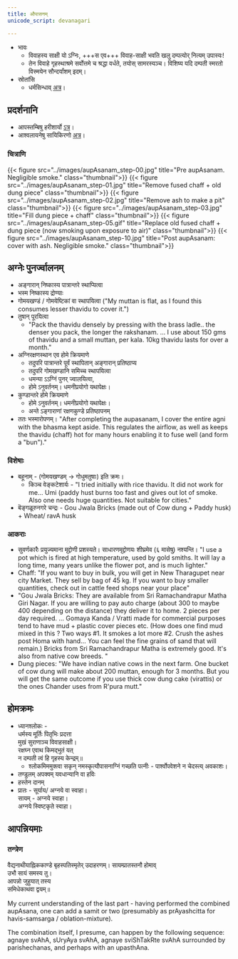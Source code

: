 ```yaml
---
title: औपासनम्
unicode_script: devanagari

---
```


- भावः
  - विवाहस्य साक्षी यो ऽग्निः, +++स एव+++ विवाह-साक्षी भवति खलु दम्पत्योर् नित्यम् उपास्यः!
  - तेन विवाहे गृहस्थाश्रमे सर्वोत्तमे च श्रद्धा वर्धते, तयोस् सामरस्यञ्च। विशिष्य यदि दम्पती स्मरतो विस्मयेन सौन्दर्यांशम् इदम्।
- स्रोतांसि
  - धर्मसिन्धाव् [अत्र](https://archive.org/details/DHARMASINDHU/page/n253)।

## प्रदर्शनानि
- आपस्तम्बिषु हरीशार्यो [ऽत्र](https://www.youtube.com/watch?v=pkRYT-iTi2c&list=PL63uIhJxWbgj98sDeWHQJmrKvBcirnf_9&index=7&t=0s)।
- आश्वलायनेषु सायिकिरणो [अत्र](https://www.youtube.com/watch?v=Lkv8rZBOhtE&list=PL63uIhJxWbgj98sDeWHQJmrKvBcirnf_9&index=10)।

### चित्राणि
{{< figure src="../images/aupAsanam_step-00.jpg" title="Pre aupAsanam. Negligible smoke." class="thumbnail">}}
{{< figure src="../images/aupAsanam_step-01.jpg" title="Remove fused chaff + old dung piece"  class="thumbnail">}}
{{< figure src="../images/aupAsanam_step-02.jpg" title="Remove ash to make a pit"  class="thumbnail">}}
{{< figure src="../images/aupAsanam_step-03.jpg" title="Fill dung piece + chaff"  class="thumbnail">}}
{{< figure src="../images/aupAsanam_step-05.gif" title="Replace old fused chaff + dung piece (now smoking upon exposure to air)"  class="thumbnail">}}
{{< figure src="../images/aupAsanam_step-10.jpg" title="Post aupAsanam: cover with ash. Negligible smoke."  class="thumbnail">}}

## अग्नेः पुनर्ज्वालनम्
- अङ्गारान् निष्कास्य पात्रान्तरे स्थाप्यित्वा
- भस्म निष्कास्य द्रोण्याः
- गोमयखण्डं / गोमयेष्टिकां वा स्थापयित्वा ("My muttan is flat, as I found this consumes lesser thavidu to cover it.")
- तुषान् पूरयित्वा
    - "Pack the thavidu densely by pressing with the brass ladle.. the denser you pack, the longer the rakshanam. ... I use about 150 gms of thavidu and a small muttan, per kala. 10kg thavidu lasts for over a month."
- अग्निरक्षणस्थान एव होमे क्रियमाणे
    - तदुपरि पात्रान्तरे पूर्वं स्थापितान् अङ्गारान् प्रतिष्ठाप्य
    - तदुपरि गोमखण्डानि समिच्च स्थापयित्वा
    - धमन्या ऽऽग्निं पुनर् ज्वालयित्वा,
    - होमे ऽनुवर्तनम्। धमनीप्रयोगो यथापेक्षः।
- कुण्डान्तरे होमे क्रियमाणे
    - होमे ऽनुवर्तनम्। धमनीप्रयोगो यथापेक्षः।
    - अन्ते ऽङ्गाराणां रक्षणकुण्डे प्रतिष्ठापनम्
- ततः भस्मारोपणम्। "After completing the aupasanam, I cover the entire agni with the bhasma kept aside. This regulates the airflow, as well as keeps the thavidu (chaff) hot for many hours enabling it to fuse well (and form a "bun")."


### विशेषाः
- बहूनाम् - (गोमयखण्डम् -> गोधुमतुषाः) इति क्रमः।
    - किञ्च वेङ्कटेशार्यः - "I tried initially with rice thavidu.  It did not work for me... Umi (paddy hust burns too fast and gives out lot of smoke. Also one needs huge quantities. Not suitable for cities."
- बॆङ्गळूरुनगरे चन्द्रः - Gou Jwala Bricks (made out of Cow dung + Paddy husk) + Wheat/ ravA husk

### आकराः
- सुवर्णकारैः प्रयुज्यमाना मृद्द्रोणी प्रशस्यते। साधारणमृद्द्रोणयः शीघ्रमेव (६ मासेषु) नश्यन्ति। "I use a pot which is fired at high temperature, used by gold smiths. It will lay a long time, many years unlike the flower pot, and is much lighter."
- Chaff: "If you want to buy in bulk, you will get in New Tharagupet near city Market. They sell by bag of 45 kg. If you want to buy smaller quantities, check out in cattle feed shops near your place"
- "Gou Jwala Bricks: They are available from Sri Ramachandrapur Matha Giri Nagar. If you are willing to pay auto charge (about 300 to maybe 400 depending on the distance) they deliver it to home. 2 pieces per day required. ... Gomaya Kanda / Vratti made for commercial purposes tend to have mud + plastic cover pieces etc. (How does one find mud mixed in this ? Two ways #1. It smokes a lot more #2. Crush the ashes post Homa with hand... You can feel the fine grains of sand that will remain.) Bricks from Sri Ramachandrapur Matha is extremely good. It's also from native cow breeds. "
- Dung pieces: "We have indian native cows in the next farm. One bucket of cow dung will make about 200 muttan, enough for 3 months. But you will get the same outcome if you use thick cow dung cake (virattis) or the ones Chander uses from R'pura mutt."

## होमक्रमः
- ध्यानश्लोकः -  
धर्मस्य मूर्तिः पितृभिः प्रदत्ता  
मुखं सुराणाञ्च विवाहसाक्षी।  
रक्षघ्न एवाथ किमद्भुतं यत्  
न दम्पती त्वं हि गृहस्य केन्द्रम्॥
  - श्लोकमिममुक्त्वा सकृन् नमस्कृत्यौपासनाग्निं गच्छति पत्नीः - पार्श्वोपवेशने न चेदस्त्य् अवकाशः।
- तण्डुलम् अपक्वम् यवधान्यानि वा हविः
- हस्तेन दानम्
- प्रातः - सूर्याय/ अग्नये वा स्वाहा।  
सायम् - अग्नये स्वाहा।  
अग्नये स्विष्टकृते स्वाहा।

## आपन्नियमाः
### तन्त्रेण
वैद्यनाथीयाह्निककाण्डे बृहस्पतिस्मृतेर् उदाहरणम्।
सायम्प्रातस्तनौ होमाव्  
उभौ सायं समस्य तु।  
आपन्नो जुहुयात् तस्य  
समिधेकाथवा द्वयम्॥

My current understanding of the last part - having performed the combined aupAsana, one can add a samit or two (presumably as prAyashcitta for havis-samsarga / oblation-mixture).

The combination itself, I presume, can happen by the following sequence: agnaye svAhA, sUryAya svAhA, agnaye sviShTakRte svAhA surrounded by parishechanas, and perhaps with an upasthAna.


